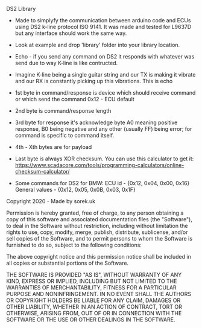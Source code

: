 DS2 Library

*	Made to simplyfy the communication between arduino code and ECUs using DS2 k-line protocol ISO 9141.
	It was made and tested for L9637D but any interface should work the same way. 

*	Look at example and drop 'library' folder into your library location.

*	Echo - if you send any command on DS2 it responds with whatever was send due to way K-line is like contructed.
*	Imagine K-line being a single guitar string and our TX is making it vibrate and our RX is constantly picking up this vibrations. This is echo
	
*	1st byte in command/response is device which should receive command or which send the command
	0x12 - ECU default

*	2nd byte is command/response length

*	3rd byte for response it's acknowledge byte A0 meaning positive response, B0 being negative and any other (usually FF) being error; for command is specific to command itself.
	
*	4th - Xth bytes are for payload

*	Last byte is always XOR checksum. You can use this calculator to get it: https://www.scadacore.com/tools/programming-calculators/online-checksum-calculator/

*	Some commands for DS2 for BMW:
	ECU id - {0x12, 0x04, 0x00, 0x16}
	General values - {0x12, 0x05, 0x0B, 0x03, 0x1F}
	
	
Copyright 2020 - Made by sorek.uk

Permission is hereby granted, free of charge, to any person obtaining a copy of this software
and associated documentation files (the "Software"), to deal in the Software without restriction,
including without limitation the rights to use, copy, modify, merge, publish, distribute, sublicense,
and/or sell copies of the Software, and to permit persons to whom the Software is furnished to do so,
subject to the following conditions:

The above copyright notice and this permission notice shall be included in all copies or substantial portions of the Software.

THE SOFTWARE IS PROVIDED "AS IS", WITHOUT WARRANTY OF ANY KIND, EXPRESS OR IMPLIED, INCLUDING BUT NOT LIMITED TO THE WARRANTIES OF MERCHANTABILITY,
FITNESS FOR A PARTICULAR PURPOSE AND NONINFRINGEMENT. IN NO EVENT SHALL THE AUTHORS OR COPYRIGHT HOLDERS BE LIABLE FOR ANY CLAIM, DAMAGES OR OTHER LIABILITY,
WHETHER IN AN ACTION OF CONTRACT, TORT OR OTHERWISE, ARISING FROM, OUT OF OR IN CONNECTION WITH THE SOFTWARE OR THE USE OR OTHER DEALINGS IN THE SOFTWARE.